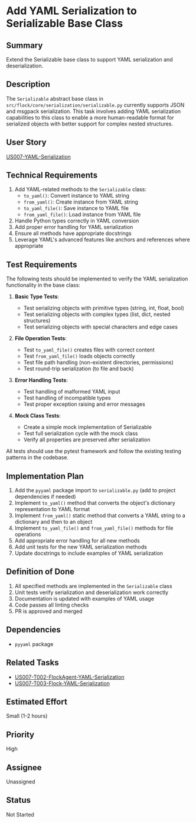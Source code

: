 # Add YAML Serialization to Serializable Base Class

## Summary

Extend the Serializable base class to support YAML serialization and deserialization.

## Description

The `Serializable` abstract base class in `src/flock/core/serialization/serializable.py` currently supports JSON and msgpack serialization. This task involves adding YAML serialization capabilities to this class to enable a more human-readable format for serialized objects with better support for complex nested structures.

## User Story

[US007-YAML-Serialization](.project/userstories/US007-YAML-Serialization.md)

## Technical Requirements

1. Add YAML-related methods to the `Serializable` class:
   - `to_yaml()`: Convert instance to YAML string
   - `from_yaml()`: Create instance from YAML string
   - `to_yaml_file()`: Save instance to YAML file
   - `from_yaml_file()`: Load instance from YAML file
2. Handle Python types correctly in YAML conversion
3. Add proper error handling for YAML serialization
4. Ensure all methods have appropriate docstrings
5. Leverage YAML's advanced features like anchors and references where appropriate

## Test Requirements

The following tests should be implemented to verify the YAML serialization functionality in the base class:

1. **Basic Type Tests**:
   - Test serializing objects with primitive types (string, int, float, bool)
   - Test serializing objects with complex types (list, dict, nested structures)
   - Test serializing objects with special characters and edge cases

2. **File Operation Tests**:
   - Test `to_yaml_file()` creates files with correct content
   - Test `from_yaml_file()` loads objects correctly
   - Test file path handling (non-existent directories, permissions)
   - Test round-trip serialization (to file and back)

3. **Error Handling Tests**:
   - Test handling of malformed YAML input
   - Test handling of incompatible types
   - Test proper exception raising and error messages

4. **Mock Class Tests**:
   - Create a simple mock implementation of Serializable
   - Test full serialization cycle with the mock class
   - Verify all properties are preserved after serialization

All tests should use the pytest framework and follow the existing testing patterns in the codebase.

## Implementation Plan

1. Add the `pyyaml` package import to `serializable.py` (add to project dependencies if needed)
2. Implement `to_yaml()` method that converts the object's dictionary representation to YAML format
3. Implement `from_yaml()` static method that converts a YAML string to a dictionary and then to an object
4. Implement `to_yaml_file()` and `from_yaml_file()` methods for file operations
5. Add appropriate error handling for all new methods
6. Add unit tests for the new YAML serialization methods
7. Update docstrings to include examples of YAML serialization

## Definition of Done

1. All specified methods are implemented in the `Serializable` class
2. Unit tests verify serialization and deserialization work correctly
3. Documentation is updated with examples of YAML usage
4. Code passes all linting checks
5. PR is approved and merged

## Dependencies

- `pyyaml` package

## Related Tasks

- [US007-T002-FlockAgent-YAML-Serialization](.project/tasks/US007-T002-FlockAgent-YAML-Serialization.md)
- [US007-T003-Flock-YAML-Serialization](.project/tasks/US007-T003-Flock-YAML-Serialization.md)

## Estimated Effort

Small (1-2 hours)

## Priority

High

## Assignee

Unassigned

## Status

Not Started
